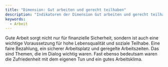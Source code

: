```yaml
---
title: "Dimension: Gut arbeiten und gerecht teilhaben"
description: "Indikatoren der Dimension Gut arbeiten und gerecht teilhaben"
keywords:
  - Arbeit
---
```


Gute Arbeit sorgt nicht nur für finanzielle Sicherheit, sondern ist auch eine wichtige Voraussetzung für hohe Lebensqualität und soziale Teilhabe. Eine faire Bezahlung, ein sicherer Arbeitsplatz und geregelte Arbeitszeiten. Das sind Themen, die im Dialog wichtig waren. Fast ebenso bedeutsam waren die Zufriedenheit mit dem eigenen Tun und ein gutes Arbeitsklima.

